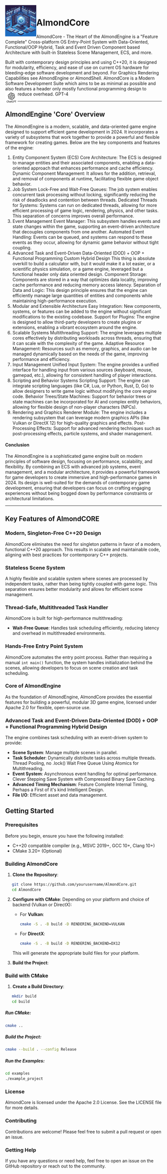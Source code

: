 <img align="left" src="images/1.jpg" width="100px"/>

# AlmondCore

AlmondCore - The Heart of the AlmondEngine is a "Feature Complete" Cross-platform OS Entry-Point System with Data-Oriented, Functional/OOP Hybrid, Task and Event Driven Component based Architecture with built-in Stateless Scene Management, ECS, and more.

Built with contemporary design principles and using C++20, it is designed for modularity, efficiency, and ease of use on current OS hardware for bleeding-edge software development and beyond. For Graphics Rendering Capabilities see AlmondEngine or AlmondShell. AlmondCore is a Modern Software Development Suite which aims to be as minimal as possible and also features a header only mostly functional programming design to reduce overhead.
<img align="left" src="images/gpt.jpg" width="40px"/>GPT-4

-----------

## AlmondEngine 'Core' Overview
The AlmondEngine is a modern, scalable, and data-oriented game engine designed to support efficient game development in 2024. It incorporates a variety of subsystems that work together to provide a powerful and flexible framework for creating games. Below are the key components and features of the engine:

1. Entity Component System (ECS)
Core Architecture: The ECS is designed to manage entities and their associated components, enabling a data-oriented approach that enhances performance and cache efficiency.
Dynamic Component Management: It allows for the addition, retrieval, and removal of components at runtime, facilitating flexible game object behavior.
2. Job System
Lock-Free and Wait-Free Queues: The job system enables concurrent task processing without locking, significantly reducing the risk of deadlocks and contention between threads.
Dedicated Threads for Systems: Systems can run on dedicated threads, allowing for more efficient processing of game logic, rendering, physics, and other tasks. This separation of concerns improves overall performance.
3. Event Management
Event Manager: This subsystem handles events and state changes within the game, supporting an event-driven architecture that decouples components from one another.
Automated Event Handling: Events can be queued, and systems can respond to these events as they occur, allowing for dynamic game behavior without tight coupling.
4. Advanced Task and Event-Driven Data-Oriented (DOD) + OOP + Functional Programming Custom Hybrid Design
This thing is absolute overkill to build a calculator with, but it would make it a lot easier, or a scientific physics simulation, or a game engine, leveraged but a functional header only data oriented design.
Component Storage: Components are stored in a way that optimizes data locality, improving cache performance and reducing memory access latency.
Separation of Data and Logic: This design principle ensures that the engine can efficiently manage large quantities of entities and components while maintaining high-performance execution.
6. Modular and Extensible Architecture
Easy Integration: New components, systems, or features can be added to the engine without significant modifications to the existing codebase.
Support for Plugins: The engine is designed to allow third-party developers to create plugins or extensions, enabling a vibrant ecosystem around the engine.
7. Scalable Systems
Multithreading Support: The engine leverages multiple cores effectively by distributing workloads across threads, ensuring that it can scale with the complexity of the game.
Adaptive Resource Management: Resources such as memory, graphics, and audio can be managed dynamically based on the needs of the game, improving performance and efficiency.
8. Input Management
Unified Input System: The engine provides a unified interface for handling input from various sources (keyboard, mouse, gamepad, etc.), allowing for consistent handling of player interactions.
9. Scripting and Behavior Systems
Scripting Support: The engine can integrate scripting languages (like C#, Lua, or Python, Rust, D, Go) to allow designers to write game logic without modifying the core engine code.
Behavior Trees/State Machines: Support for behavior trees or state machines can be incorporated for AI and complex entity behaviors, allowing for flexible design of non-player characters (NPCs).
10. Rendering and Graphics
Renderer Module: The engine includes a rendering subsystem that can leverage modern graphics APIs (like Vulkan or DirectX 12) for high-quality graphics and effects.
Post-Processing Effects: Support for advanced rendering techniques such as post-processing effects, particle systems, and shader management.

#### Conclusion
The AlmondEngine is a sophisticated game engine built on modern principles of software design, focusing on performance, scalability, and flexibility. By combining an ECS with advanced job systems, event management, and a modular architecture, it provides a powerful framework for game developers to create immersive and high-performance games in 2024. Its design is well-suited for the demands of contemporary game development, ensuring that developers can focus on crafting engaging experiences without being bogged down by performance constraints or architectural limitations.

----------------------------------------

## Key Features of AlmondCORE

### Modern, Singleton-Free C++20 Design
AlmondCore eliminates the need for singleton patterns in favor of a modern, functional C++20 approach. This results in scalable and maintainable code, aligning with best practices for contemporary C++ projects.

### Stateless Scene System
A highly flexible and scalable system where scenes are processed by independent tasks, rather than being tightly coupled with game logic. This separation ensures better modularity and allows for efficient scene management.

### Thread-Safe, Multithreaded Task Handler
AlmondCore is built for high-performance multithreading:
- **Wait-Free Queue**: Handles task scheduling efficiently, reducing latency and overhead in multithreaded environments.

### Hands-Free Entry Point System
AlmondCore automates the entry point process. Rather than requiring a manual `int main()` function, the system handles initialization behind the scenes, allowing developers to focus on scene creation and task scheduling.

### Core of AlmondEngine
As the foundation of AlmondEngine, AlmondCore provides the essential features for building a powerful, modular 3D game engine, licensed under Apache 2.0 for flexible, open-source use.

### Advanced Task and Event-Driven Data-Oriented (DOD) + OOP + Functional Programming Hybrid Design
The engine combines task scheduling with an event-driven system to provide:
- **Scene System**: Manage multiple scenes in parallel.
- **Task Scheduler**: Dynamically distribute tasks across multiple threads. Thread Pooling, no .lock() Wait Free Queue Using Atomics for Multithreading.
- **Event System**: Asynchronous event handling for optimal performance. Clever Stepping Save System with Compressed Binary Save Caching.
- **Advanced Timing Mechanism**: Feature Complete Internal Timing, Perhaps a First of it's kind Intelligent Design.
- **File I/O**: Efficient asset and data management.


## Getting Started

### Prerequisites
Before you begin, ensure you have the following installed:
- C++20 compatible compiler (e.g., MSVC 2019+, GCC 10+, Clang 10+)
- CMake 3.20+ (Optional) 

### Building AlmondCore

1. **Clone the Repository**:
```bash
   git clone https://github.com/yourusername/AlmondCore.git
   cd AlmondCore
```
2. **Configure with CMake**:
   Depending on your platform and choice of backend (Vulkan or DirectX):
   
   - For **Vulkan**:
     ```bash
     cmake -S . -B build -D RENDERING_BACKEND=VULKAN
     ```

   - For **DirectX**:
     ```bash
     cmake -S . -B build -D RENDERING_BACKEND=DX12
     ```

   This will generate the appropriate build files for your platform.

3. **Build the Project**:
### Build with CMake

1. **Create a Build Directory**:
```bash
   mkdir build
   cd build
```
##### **Run CMake**:
```bash
cmake ..
```
##### **Build the Project**:
```bash
cmake --build . --config Release
```
##### Run the Examples:
```bash
cd examples
./example_project
```

### License
AlmondCore is licensed under the Apache 2.0 License. See the LICENSE file for more details.

### Contributing
Contributions are welcome! Please feel free to submit a pull request or open an issue.

### Getting Help
If you have any questions or need help, feel free to open an issue on the GitHub repository or reach out to the community.
